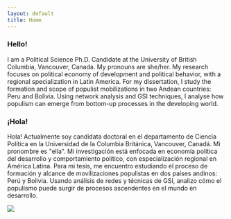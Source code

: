 ```yaml
---
layout: default
title: Home
---
```


### Hello!

I am a Political Science Ph.D. Candidate at the University of British Columbia, Vancouver, Canada. My pronouns are she/her. My research focuses on political economy of development and political behavior, with a regional specialization in Latin America. For my dissertation, I study the formation and scope of populist mobilizations in two Andean countries: Peru and Bolivia. Using network analysis and GSI techniques, I analyse how populism can emerge from bottom-up processes in the developing world. 

### ¡Hola!

Hola! Actualmente soy candidata doctoral en el departamento de Ciencia Política en la Universidad de la Columbia Británica, Vancouver, Canadá. Mi pronombre es "ella". Mi investigación está enfocada en economía política del desarrollo y comportamiento político, con especialización regional en América Latina. Para mi tesis, me encuentro estudiando el proceso de formación y alcance de movilizaciones populistas en dos países andinos: Perú y Bolivia. Usando análisis de redes y técnicas de GSI, analizo cómo el populismo puede surgir de procesos ascendentes en el mundo en desarrollo. 

![]("https://github.com/vhurtadol/vhurtadol.github.io/hurtado_img.png")

